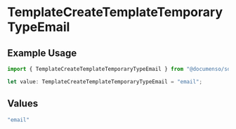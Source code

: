 # TemplateCreateTemplateTemporaryTypeEmail

## Example Usage

```typescript
import { TemplateCreateTemplateTemporaryTypeEmail } from "@documenso/sdk-typescript/models/operations";

let value: TemplateCreateTemplateTemporaryTypeEmail = "email";
```

## Values

```typescript
"email"
```